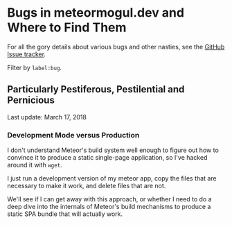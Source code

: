 # Bugs in meteormogul.dev and Where to Find Them

For all the gory details about various bugs and other nasties, see the [GitHub Issue tracker](https://github.com/meteor-mogul/meteormogul.dev/issues).

Filter by `label:bug`.

## Particularly Pestiferous, Pestilential and Pernicious

Last update: March 17, 2018

### Development Mode versus Production

I don't understand Meteor's build system well enough to figure out how to convince it to produce a static single-page application, so I've hacked around it with `wget`.

I just run a development version of my meteor app, copy the files that are necessary to make it work, and delete files that are not.

We'll see if I can get away with this approach, or whether I need to do a deep dive into the internals of Meteor's build mechanisms to produce a static SPA bundle that will actually work.
